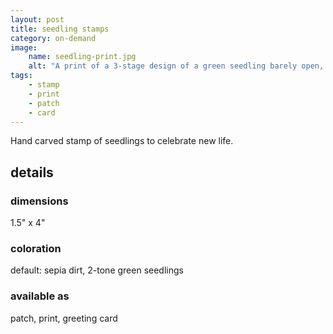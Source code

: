 ```yaml
---
layout: post
title: seedling stamps
category: on-demand
image: 
    name: seedling-print.jpg
    alt: "A print of a 3-stage design of a green seedling barely open, starting to straighten up, and growing strong, with little piles of dirt beneath each one."
tags:
    - stamp
    - print
    - patch
    - card
---
```


Hand carved stamp of seedlings to celebrate new life.

## details

### dimensions

1.5" x 4"

### coloration

default: sepia dirt, 2-tone green seedlings

### available as

patch, print, greeting card
